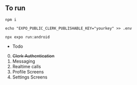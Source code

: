 ## To run

`npm i`

`echo "EXPO_PUBLIC_CLERK_PUBLISHABLE_KEY="yourkey" >> .env`

`npx expo run:android `

- Todo

0. <strike>Clerk Authentication</strike>
1. Messaging
2. Realtime calls
3. Profile Screens
4. Settings Screens
